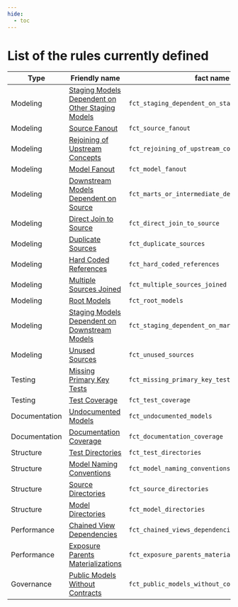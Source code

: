 ```yaml
---
hide:
  - toc
---
```


# List of the rules currently defined

|Type                                          |Friendly name                                                                                                        |fact name    |
|----------------------------------------------|---------------------------------------------------------------------------------------------------------------------|-------------|
|Modeling                                      |[Staging Models Dependent on Other Staging Models](../rules/modeling/#staging-models-dependent-on-other-staging-models)|`fct_staging_dependent_on_staging`|
|Modeling                                      |[Source Fanout](../rules/modeling/#source-fanout)                                                                      |`fct_source_fanout`|
|Modeling                                      |[Rejoining of Upstream Concepts](../rules/modeling/#rejoining-of-upstream-concepts)                                    |`fct_rejoining_of_upstream_concepts`|
|Modeling                                      |[Model Fanout](../rules/modeling/#model-fanout)                                                                        |`fct_model_fanout`|
|Modeling                                      |[Downstream Models Dependent on Source](../rules/modeling/#downstream-models-dependent-on-source)                      |`fct_marts_or_intermediate_dependent_on_source`|
|Modeling                                      |[Direct Join to Source](../rules/modeling/#direct-join-to-source)                                                      |`fct_direct_join_to_source`|
|Modeling                                      |[Duplicate Sources](../rules/modeling/#duplicate-sources)                                                              |`fct_duplicate_sources`|
|Modeling                                      |[Hard Coded References](../rules/modeling/#hard-coded-references)                                                      |`fct_hard_coded_references`|
|Modeling                                      |[Multiple Sources Joined](../rules/modeling/#multiple-sources-joined)                                                  |`fct_multiple_sources_joined`|
|Modeling                                      |[Root Models](../rules/modeling/#root-models)                                                                          |`fct_root_models`|
|Modeling                                      |[Staging Models Dependent on Downstream Models](../rules/modeling/#staging-models-dependent-on-downstream-models)      |`fct_staging_dependent_on_marts_or_intermediate`|
|Modeling                                      |[Unused Sources](../rules/modeling/#unused-sources)                                                                    |`fct_unused_sources`|
|Testing                                       |[Missing Primary Key Tests](../rules/testing/#missing-primary-key-tests)                                               |`fct_missing_primary_key_tests`|
|Testing                                       |[Test Coverage](../rules/testing/#test-coverage)                                                                       |`fct_test_coverage`|
|Documentation                                 |[Undocumented Models](../rules/documentation/#undocumented-models)                                                     |`fct_undocumented_models`|
|Documentation                                 |[Documentation Coverage](../rules/documentation/#documentation-coverage)                                               |`fct_documentation_coverage`|
|Structure                                     |[Test Directories](../rules/structure/#test-directories)                                                               |`fct_test_directories`|
|Structure                                     |[Model Naming Conventions](../rules/structure/#model-naming-conventions)                                               |`fct_model_naming_conventions`|
|Structure                                     |[Source Directories](../rules/structure/#source-directories)                                                           |`fct_source_directories`|
|Structure                                     |[Model Directories](../rules/structure/#model-directories)                                                             |`fct_model_directories`|
|Performance                                   |[Chained View Dependencies](../rules/performance/#chained-view-dependencies)                                           |`fct_chained_views_dependencies`|
|Performance                                   |[Exposure Parents Materializations](../rules/performance/#exposure-parents-materializations)                           |`fct_exposure_parents_materializations`|
|Governance                                    |[Public Models Without Contracts](../rules/governance/#public-models-without-contracts)                                |`fct_public_models_without_contracts`|
